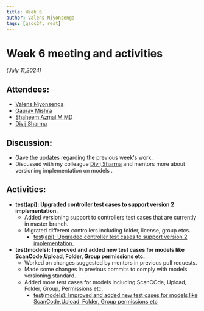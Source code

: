 ```yaml
---
title: Week 6
author: Valens Niyonsenga
tags: [gsoc24, rest]
---
```


<!--
SPDX-License-Identifier: CC-BY-SA-4.0

SPDX-FileCopyrightText: 2024 Valens Niyonsenga <valensniyonsenga2003@gmail.com>
-->

# Week 6 meeting and activities

_(July 11,2024)_

## Attendees:

- [Valens Niyonsenga](https://github.com/valens200)
- [Gaurav Mishra](https://github.com/GMishx)
- [Shaheem Azmal M MD](https://github.com/shaheemazmalmmd)
- [Divij Sharma](https://github.com/dvjsharma)

## Discussion:

- Gave the updates regarding the previous week's work.
- Discussed with my colleague [Divij Sharma](https://github.com/dvjsharma) and mentors more about versioning implementation on models .

## Activities:

- **test(api): Upgraded controller test cases to support version 2 implementation.**
  - Added versioning support to controllers test cases that are currently in master branch.
  - Migrated different controllers including folder, license, group etcs.
    - [test(api): Upgraded controller test cases to support version 2 implementation.](https://github.com/fossology/fossology/pull/2789)
- **test(models): Improved and added new test cases for models like ScanCode,Upload, Folder, Group permissions etc.**
  - Worked on changes suggested by mentors in previous pull requests.
  - Made some changes in previous commits to comply with models versioning standard.
  - Added more test cases for models including ScanCOde, Upload, Folder, Group, Permissions etc.
    - [test(models): Improved and added new test cases for models like ScanCode,Upload, Folder, Group permissions etc](https://github.com/fossology/fossology/pull/2792)